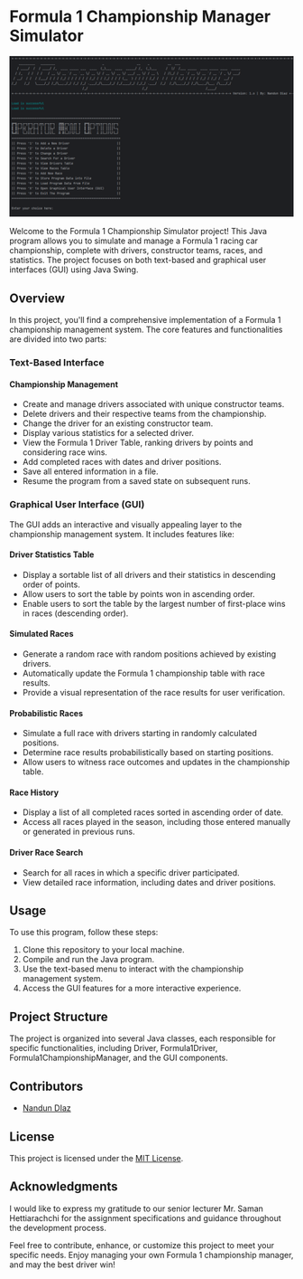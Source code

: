# Formula 1 Championship Manager Simulator

<img src="./banner.png" width="700">

Welcome to the Formula 1 Championship Simulator project! This Java program allows you to simulate and manage a Formula 1 racing car championship, complete with drivers, constructor teams, races, and statistics. The project focuses on both text-based and graphical user interfaces (GUI) using Java Swing.

## Overview

In this project, you'll find a comprehensive implementation of a Formula 1 championship management system. The core features and functionalities are divided into two parts:

### Text-Based Interface

#### Championship Management

- Create and manage drivers associated with unique constructor teams.
- Delete drivers and their respective teams from the championship.
- Change the driver for an existing constructor team.
- Display various statistics for a selected driver.
- View the Formula 1 Driver Table, ranking drivers by points and considering race wins.
- Add completed races with dates and driver positions.
- Save all entered information in a file.
- Resume the program from a saved state on subsequent runs.

### Graphical User Interface (GUI)

The GUI adds an interactive and visually appealing layer to the championship management system. It includes features like:

#### Driver Statistics Table

- Display a sortable list of all drivers and their statistics in descending order of points.
- Allow users to sort the table by points won in ascending order.
- Enable users to sort the table by the largest number of first-place wins in races (descending order).

#### Simulated Races

- Generate a random race with random positions achieved by existing drivers.
- Automatically update the Formula 1 championship table with race results.
- Provide a visual representation of the race results for user verification.

#### Probabilistic Races

- Simulate a full race with drivers starting in randomly calculated positions.
- Determine race results probabilistically based on starting positions.
- Allow users to witness race outcomes and updates in the championship table.

#### Race History

- Display a list of all completed races sorted in ascending order of date.
- Access all races played in the season, including those entered manually or generated in previous runs.

#### Driver Race Search

- Search for all races in which a specific driver participated.
- View detailed race information, including dates and driver positions.

## Usage

To use this program, follow these steps:

1. Clone this repository to your local machine.
2. Compile and run the Java program.
3. Use the text-based menu to interact with the championship management system.
4. Access the GUI features for a more interactive experience.

## Project Structure

The project is organized into several Java classes, each responsible for specific functionalities, including Driver, Formula1Driver, Formula1ChampionshipManager, and the GUI components.

## Contributors

- [Nandun DIaz](https://github.com/Bunny77K9)

## License

This project is licensed under the [MIT License](LICENSE).

## Acknowledgments

I would like to express my gratitude to our senior lecturer Mr. Saman Hettiarachchi for the assignment specifications and guidance throughout the development process.

Feel free to contribute, enhance, or customize this project to meet your specific needs. Enjoy managing your own Formula 1 championship manager, and may the best driver win!

